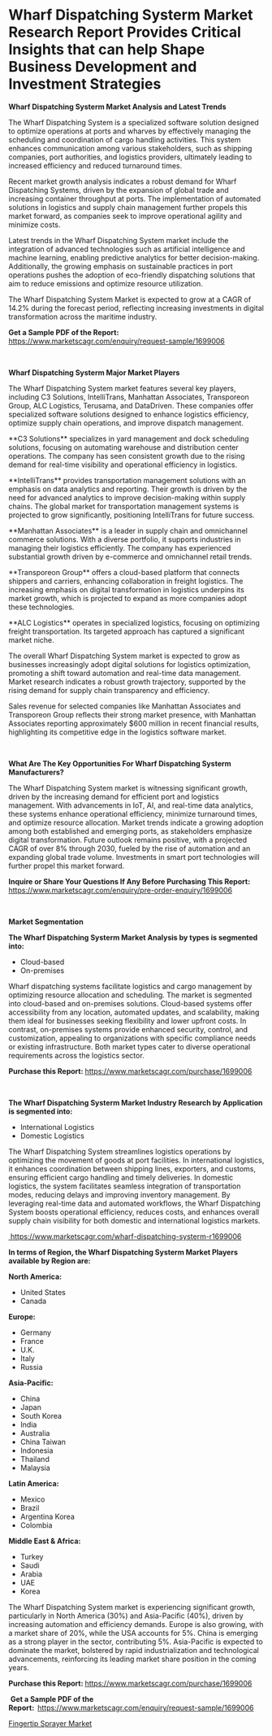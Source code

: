 <p><h1>Wharf Dispatching Systerm Market Research Report Provides Critical Insights that can help Shape Business Development and Investment Strategies</h1></p><p><strong>Wharf Dispatching Systerm Market Analysis and Latest Trends</strong></p>
<p><p>The Wharf Dispatching System is a specialized software solution designed to optimize operations at ports and wharves by effectively managing the scheduling and coordination of cargo handling activities. This system enhances communication among various stakeholders, such as shipping companies, port authorities, and logistics providers, ultimately leading to increased efficiency and reduced turnaround times.</p><p>Recent market growth analysis indicates a robust demand for Wharf Dispatching Systems, driven by the expansion of global trade and increasing container throughput at ports. The implementation of automated solutions in logistics and supply chain management further propels this market forward, as companies seek to improve operational agility and minimize costs. </p><p>Latest trends in the Wharf Dispatching System market include the integration of advanced technologies such as artificial intelligence and machine learning, enabling predictive analytics for better decision-making. Additionally, the growing emphasis on sustainable practices in port operations pushes the adoption of eco-friendly dispatching solutions that aim to reduce emissions and optimize resource utilization.</p><p>The Wharf Dispatching System Market is expected to grow at a CAGR of 14.2% during the forecast period, reflecting increasing investments in digital transformation across the maritime industry.</p></p>
<p><strong>Get a Sample PDF of the Report:&nbsp;</strong> <a href="https://www.marketscagr.com/enquiry/request-sample/1699006?utm_campaign=2010&utm_medium=2&utm_source=Github&utm_content=ia&utm_term=27032025&utm_id=wharf-dispatching-systerm">https://www.marketscagr.com/enquiry/request-sample/1699006</a></p>
<p>&nbsp;</p>
<p><strong>Wharf Dispatching Systerm Major Market Players</strong></p>
<p><p>The Wharf Dispatching System market features several key players, including C3 Solutions, IntelliTrans, Manhattan Associates, Transporeon Group, ALC Logistics, Terusama, and DataDriven. These companies offer specialized software solutions designed to enhance logistics efficiency, optimize supply chain operations, and improve dispatch management.</p><p>**C3 Solutions** specializes in yard management and dock scheduling solutions, focusing on automating warehouse and distribution center operations. The company has seen consistent growth due to the rising demand for real-time visibility and operational efficiency in logistics.</p><p>**IntelliTrans** provides transportation management solutions with an emphasis on data analytics and reporting. Their growth is driven by the need for advanced analytics to improve decision-making within supply chains. The global market for transportation management systems is projected to grow significantly, positioning IntelliTrans for future success.</p><p>**Manhattan Associates** is a leader in supply chain and omnichannel commerce solutions. With a diverse portfolio, it supports industries in managing their logistics efficiently. The company has experienced substantial growth driven by e-commerce and omnichannel retail trends.</p><p>**Transporeon Group** offers a cloud-based platform that connects shippers and carriers, enhancing collaboration in freight logistics. The increasing emphasis on digital transformation in logistics underpins its market growth, which is projected to expand as more companies adopt these technologies.</p><p>**ALC Logistics** operates in specialized logistics, focusing on optimizing freight transportation. Its targeted approach has captured a significant market niche.</p><p>The overall Wharf Dispatching System market is expected to grow as businesses increasingly adopt digital solutions for logistics optimization, promoting a shift toward automation and real-time data management. Market research indicates a robust growth trajectory, supported by the rising demand for supply chain transparency and efficiency.</p><p>Sales revenue for selected companies like Manhattan Associates and Transporeon Group reflects their strong market presence, with Manhattan Associates reporting approximately $600 million in recent financial results, highlighting its competitive edge in the logistics software market.</p></p>
<p>&nbsp;</p>
<p><strong>What Are The Key Opportunities For Wharf Dispatching Systerm Manufacturers?</strong></p>
<p><p>The Wharf Dispatching System market is witnessing significant growth, driven by the increasing demand for efficient port and logistics management. With advancements in IoT, AI, and real-time data analytics, these systems enhance operational efficiency, minimize turnaround times, and optimize resource allocation. Market trends indicate a growing adoption among both established and emerging ports, as stakeholders emphasize digital transformation. Future outlook remains positive, with a projected CAGR of over 8% through 2030, fueled by the rise of automation and an expanding global trade volume. Investments in smart port technologies will further propel this market forward.</p></p>
<p><strong>Inquire or Share Your Questions If Any Before Purchasing This Report:</strong> <a href="https://www.marketscagr.com/enquiry/pre-order-enquiry/1699006?utm_campaign=2010&utm_medium=2&utm_source=Github&utm_content=ia&utm_term=27032025&utm_id=wharf-dispatching-systerm">https://www.marketscagr.com/enquiry/pre-order-enquiry/1699006</a></p>
<p>&nbsp;</p>
<p><strong>Market Segmentation</strong></p>
<p><strong>The Wharf Dispatching Systerm Market Analysis by types is segmented into:</strong></p>
<p><ul><li>Cloud-based</li><li>On-premises</li></ul></p>
<p><p>Wharf dispatching systems facilitate logistics and cargo management by optimizing resource allocation and scheduling. The market is segmented into cloud-based and on-premises solutions. Cloud-based systems offer accessibility from any location, automated updates, and scalability, making them ideal for businesses seeking flexibility and lower upfront costs. In contrast, on-premises systems provide enhanced security, control, and customization, appealing to organizations with specific compliance needs or existing infrastructure. Both market types cater to diverse operational requirements across the logistics sector.</p></p>
<p><strong>Purchase this Report:&nbsp;</strong><a href="https://www.marketscagr.com/purchase/1699006?utm_campaign=2010&utm_medium=2&utm_source=Github&utm_content=ia&utm_term=27032025&utm_id=wharf-dispatching-systerm">https://www.marketscagr.com/purchase/1699006</a></p>
<p>&nbsp;</p>
<p><strong>The Wharf Dispatching Systerm Market Industry Research by Application is segmented into:</strong></p>
<p><ul><li>International Logistics</li><li>Domestic Logistics</li></ul></p>
<p><p>The Wharf Dispatching System streamlines logistics operations by optimizing the movement of goods at port facilities. In international logistics, it enhances coordination between shipping lines, exporters, and customs, ensuring efficient cargo handling and timely deliveries. In domestic logistics, the system facilitates seamless integration of transportation modes, reducing delays and improving inventory management. By leveraging real-time data and automated workflows, the Wharf Dispatching System boosts operational efficiency, reduces costs, and enhances overall supply chain visibility for both domestic and international logistics markets.</p></p>
<p><a href="https://www.marketscagr.com/wharf-dispatching-systerm-r1699006?utm_campaign=2010&utm_medium=2&utm_source=Github&utm_content=ia&utm_term=27032025&utm_id=wharf-dispatching-systerm">&nbsp;https://www.marketscagr.com/wharf-dispatching-systerm-r1699006</a></p>
<p><strong>In terms of Region, the Wharf Dispatching Systerm Market Players available by Region are:</strong></p>
<p>
    <p> <strong> North America: </strong>
        <ul>
            <li>United States</li>
            <li>Canada</li>
        </ul>
        </p> 
    <p> <strong> Europe: </strong>
        <ul>
            <li>Germany</li>
            <li>France</li>
            <li>U.K.</li>
            <li>Italy</li>
            <li>Russia</li>
        </ul>
        </p> 
    <p> <strong> Asia-Pacific: </strong>
        <ul>
            <li>China</li>
            <li>Japan</li>
            <li>South Korea</li>
            <li>India</li>
            <li>Australia</li>
            <li>China Taiwan</li>
            <li>Indonesia</li>
            <li>Thailand</li>
            <li>Malaysia</li>
        </ul>
        </p> 
    <p> <strong> Latin America: </strong>
        <ul>
            <li>Mexico</li>
            <li>Brazil</li>
            <li>Argentina Korea</li>
            <li>Colombia</li>
        </ul>
        </p> 
    <p> <strong> Middle East & Africa: </strong>
        <ul>
            <li>Turkey</li>
            <li>Saudi</li>
            <li>Arabia</li>
            <li>UAE</li>
            <li>Korea</li>
        </ul>
    </p>
    </p>
<p><p>The Wharf Dispatching System market is experiencing significant growth, particularly in North America (30%) and Asia-Pacific (40%), driven by increasing automation and efficiency demands. Europe is also growing, with a market share of 20%, while the USA accounts for 5%. China is emerging as a strong player in the sector, contributing 5%. Asia-Pacific is expected to dominate the market, bolstered by rapid industrialization and technological advancements, reinforcing its leading market share position in the coming years.</p></p>
<p><strong>Purchase this Report: </strong><a href="https://www.marketscagr.com/purchase/1699006?utm_campaign=2010&utm_medium=2&utm_source=Github&utm_content=ia&utm_term=27032025&utm_id=wharf-dispatching-systerm">https://www.marketscagr.com/purchase/1699006</a></p>
<p>&nbsp;<strong>Get a Sample PDF of the Report:&nbsp;&nbsp;</strong><a href="https://www.marketscagr.com/enquiry/request-sample/1699006?utm_campaign=2010&utm_medium=2&utm_source=Github&utm_content=ia&utm_term=27032025&utm_id=wharf-dispatching-systerm">https://www.marketscagr.com/enquiry/request-sample/1699006</a></p>
<p><strong></strong></p>
<p><p><a href="https://github.com/shapurforouz/Market-Research-Report-List-1/blob/main/fingertip-sprayer-market.md?utm_campaign=2010&utm_medium=2&utm_source=Github&utm_content=ia&utm_term=27032025&utm_id=wharf-dispatching-systerm">Fingertip Sprayer Market</a></p></p>